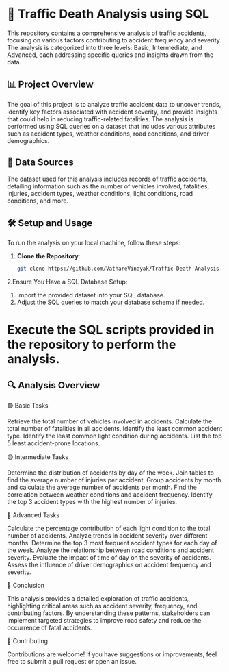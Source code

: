 # 🚦 Traffic Death Analysis using SQL


This repository contains a comprehensive analysis of traffic accidents, focusing on various factors contributing to accident frequency and severity. The analysis is categorized into three levels: Basic, Intermediate, and Advanced, each addressing specific queries and insights drawn from the data.

## 📊 Project Overview


The goal of this project is to analyze traffic accident data to uncover trends, identify key factors associated with accident severity, and provide insights that could help in reducing traffic-related fatalities. The analysis is performed using SQL queries on a dataset that includes various attributes such as accident types, weather conditions, road conditions, and driver demographics.

## 📁 Data Sources


The dataset used for this analysis includes records of traffic accidents, detailing information such as the number of vehicles involved, fatalities, injuries, accident types, weather conditions, light conditions, road conditions, and more.

## 🛠️ Setup and Usage


To run the analysis on your local machine, follow these steps:

1. **Clone the Repository**:
   ```bash
   git clone https://github.com/VathareVinayak/Traffic-Death-Analysis-SQL.git

2.Ensure You Have a SQL Database Setup:

1. Import the provided dataset into your SQL database.
2. Adjust the SQL queries to match your database schema if needed.




# Execute the SQL scripts provided in the repository to perform the analysis.
## 🔍 Analysis Overview
🟢 Basic Tasks


Retrieve the total number of vehicles involved in accidents.
Calculate the total number of fatalities in all accidents.
Identify the least common accident type.
Identify the least common light condition during accidents.
List the top 5 least accident-prone locations.


🟡 Intermediate Tasks

Determine the distribution of accidents by day of the week.
Join tables to find the average number of injuries per accident.
Group accidents by month and calculate the average number of accidents per month.
Find the correlation between weather conditions and accident frequency.
Identify the top 3 accident types with the highest number of injuries.


🔴 Advanced Tasks

Calculate the percentage contribution of each light condition to the total number of accidents.
Analyze trends in accident severity over different months.
Determine the top 3 most frequent accident types for each day of the week.
Analyze the relationship between road conditions and accident severity.
Evaluate the impact of time of day on the severity of accidents.
Assess the influence of driver demographics on accident frequency and severity.


📝 Conclusion

This analysis provides a detailed exploration of traffic accidents, highlighting critical areas such as accident severity, frequency, and contributing factors. By understanding these patterns, stakeholders can implement targeted strategies to improve road safety and reduce the occurrence of fatal accidents.

🤝 Contributing

Contributions are welcome! If you have suggestions or improvements, feel free to submit a pull request or open an issue.
